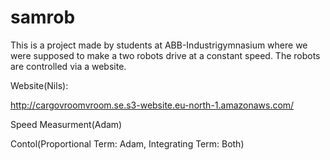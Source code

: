 # samrob
This is a project made by students at ABB-Industrigymnasium where we were supposed to make a two robots drive at a constant speed. The robots are controlled via a website. 

Website(Nils):

http://cargovroomvroom.se.s3-website.eu-north-1.amazonaws.com/

Speed Measurment(Adam)

Contol(Proportional Term: Adam, Integrating Term: Both)


